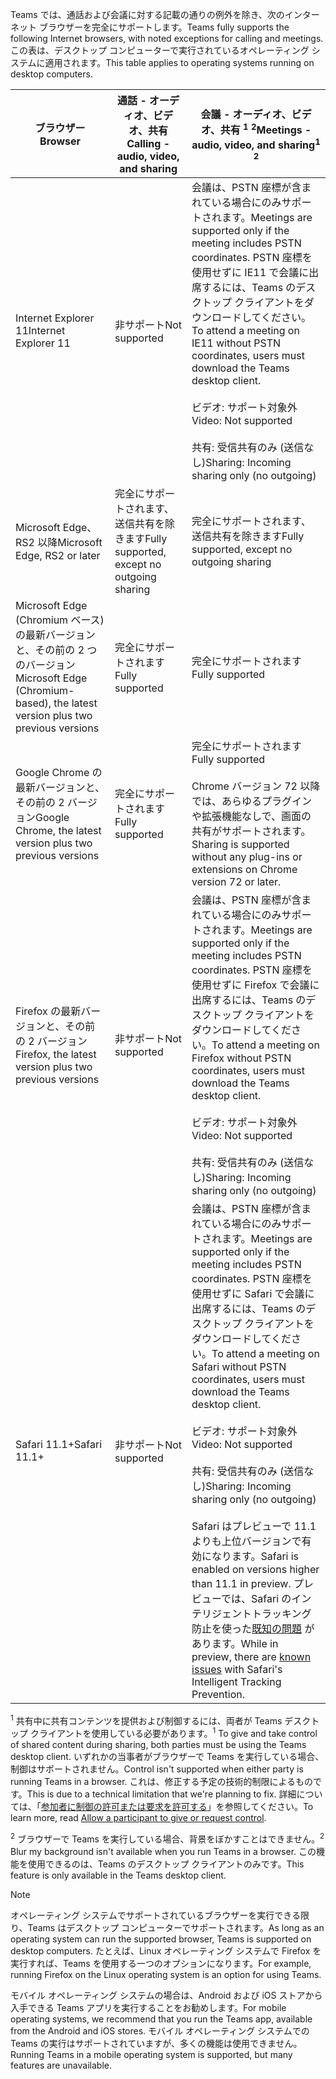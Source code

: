 <span data-ttu-id="0ca8f-101">Teams では、通話および会議に対する記載の通りの例外を除き、次のインターネット ブラウザーを完全にサポートします。</span><span class="sxs-lookup"><span data-stu-id="0ca8f-101">Teams fully supports the following Internet browsers, with noted exceptions for calling and meetings.</span></span> <span data-ttu-id="0ca8f-102">この表は、デスクトップ コンピューターで実行されているオペレーティング システムに適用されます。</span><span class="sxs-lookup"><span data-stu-id="0ca8f-102">This table applies to operating systems running on desktop computers.</span></span> 


|<span data-ttu-id="0ca8f-103">ブラウザー</span><span class="sxs-lookup"><span data-stu-id="0ca8f-103">Browser</span></span>  |<span data-ttu-id="0ca8f-104">通話 - オーディオ、ビデオ、共有</span><span class="sxs-lookup"><span data-stu-id="0ca8f-104">Calling - audio, video, and sharing</span></span>  |<span data-ttu-id="0ca8f-105">会議 - オーディオ、ビデオ、共有 <sup>1</sup> <sup>2</sup></span><span class="sxs-lookup"><span data-stu-id="0ca8f-105">Meetings - audio, video, and sharing<sup>1</sup> <sup>2</sup></span></span>  |
|---------|---------|---------|
|<span data-ttu-id="0ca8f-106">Internet Explorer 11</span><span class="sxs-lookup"><span data-stu-id="0ca8f-106">Internet Explorer 11</span></span>     |<span data-ttu-id="0ca8f-107">非サポート</span><span class="sxs-lookup"><span data-stu-id="0ca8f-107">Not supported</span></span>         |<span data-ttu-id="0ca8f-108">会議は、PSTN 座標が含まれている場合にのみサポートされます。</span><span class="sxs-lookup"><span data-stu-id="0ca8f-108">Meetings are supported only if the meeting includes PSTN coordinates.</span></span> <span data-ttu-id="0ca8f-109">PSTN 座標を使用せずに IE11 で会議に出席するには、Teams のデスクトップ クライアントをダウンロードしてください。</span><span class="sxs-lookup"><span data-stu-id="0ca8f-109">To attend a meeting on IE11 without PSTN coordinates, users must download the Teams desktop client.</span></span><br><br><span data-ttu-id="0ca8f-110">ビデオ: サポート対象外</span><span class="sxs-lookup"><span data-stu-id="0ca8f-110">Video: Not supported</span></span><br><br><span data-ttu-id="0ca8f-111">共有: 受信共有のみ (送信なし)</span><span class="sxs-lookup"><span data-stu-id="0ca8f-111">Sharing: Incoming sharing only (no outgoing)</span></span>     |
|<span data-ttu-id="0ca8f-112">Microsoft Edge、RS2 以降</span><span class="sxs-lookup"><span data-stu-id="0ca8f-112">Microsoft Edge, RS2 or later</span></span>     |<span data-ttu-id="0ca8f-113">完全にサポートされます、送信共有を除きます</span><span class="sxs-lookup"><span data-stu-id="0ca8f-113">Fully supported, except no outgoing sharing</span></span>         |<span data-ttu-id="0ca8f-114">完全にサポートされます、送信共有を除きます</span><span class="sxs-lookup"><span data-stu-id="0ca8f-114">Fully supported, except no outgoing sharing</span></span>         |
|<span data-ttu-id="0ca8f-115">Microsoft Edge (Chromium ベース) の最新バージョンと、その前の 2 つのバージョン</span><span class="sxs-lookup"><span data-stu-id="0ca8f-115">Microsoft Edge (Chromium-based), the latest version plus two previous versions</span></span>     | <span data-ttu-id="0ca8f-116">完全にサポートされます</span><span class="sxs-lookup"><span data-stu-id="0ca8f-116">Fully supported</span></span>    |<span data-ttu-id="0ca8f-117">完全にサポートされます</span><span class="sxs-lookup"><span data-stu-id="0ca8f-117">Fully supported</span></span>         |
|<span data-ttu-id="0ca8f-118">Google Chrome の最新バージョンと、その前の 2 バージョン</span><span class="sxs-lookup"><span data-stu-id="0ca8f-118">Google Chrome, the latest version plus two previous versions</span></span>       |<span data-ttu-id="0ca8f-119">完全にサポートされます</span><span class="sxs-lookup"><span data-stu-id="0ca8f-119">Fully supported</span></span> |<span data-ttu-id="0ca8f-120">完全にサポートされます</span><span class="sxs-lookup"><span data-stu-id="0ca8f-120">Fully supported</span></span> <br> <br><span data-ttu-id="0ca8f-121">Chrome バージョン 72 以降では、あらゆるプラグインや拡張機能なしで、画面の共有がサポートされます。</span><span class="sxs-lookup"><span data-stu-id="0ca8f-121">Sharing is supported without any plug-ins or extensions on Chrome version 72 or later.</span></span>       |
|<span data-ttu-id="0ca8f-122">Firefox の最新バージョンと、その前の 2 バージョン</span><span class="sxs-lookup"><span data-stu-id="0ca8f-122">Firefox, the latest version plus two previous versions</span></span>     |<span data-ttu-id="0ca8f-123">非サポート</span><span class="sxs-lookup"><span data-stu-id="0ca8f-123">Not supported</span></span>         |<span data-ttu-id="0ca8f-124">会議は、PSTN 座標が含まれている場合にのみサポートされます。</span><span class="sxs-lookup"><span data-stu-id="0ca8f-124">Meetings are supported only if the meeting includes PSTN coordinates.</span></span> <span data-ttu-id="0ca8f-125">PSTN 座標を使用せずに Firefox で会議に出席するには、Teams のデスクトップ クライアントをダウンロードしてください。</span><span class="sxs-lookup"><span data-stu-id="0ca8f-125">To attend a meeting on Firefox without PSTN coordinates, users must download the Teams desktop client.</span></span><br><br><span data-ttu-id="0ca8f-126">ビデオ: サポート対象外</span><span class="sxs-lookup"><span data-stu-id="0ca8f-126">Video: Not supported</span></span><br><br><span data-ttu-id="0ca8f-127">共有: 受信共有のみ (送信なし)</span><span class="sxs-lookup"><span data-stu-id="0ca8f-127">Sharing: Incoming sharing only (no outgoing)</span></span>     |
|<span data-ttu-id="0ca8f-128">Safari 11.1+</span><span class="sxs-lookup"><span data-stu-id="0ca8f-128">Safari 11.1+</span></span>     | <span data-ttu-id="0ca8f-129">非サポート</span><span class="sxs-lookup"><span data-stu-id="0ca8f-129">Not supported</span></span>        |<span data-ttu-id="0ca8f-130">会議は、PSTN 座標が含まれている場合にのみサポートされます。</span><span class="sxs-lookup"><span data-stu-id="0ca8f-130">Meetings are supported only if the meeting includes PSTN coordinates.</span></span> <span data-ttu-id="0ca8f-131">PSTN 座標を使用せずに Safari で会議に出席するには、Teams のデスクトップ クライアントをダウンロードしてください。</span><span class="sxs-lookup"><span data-stu-id="0ca8f-131">To attend a meeting on Safari without PSTN coordinates, users must download the Teams desktop client.</span></span><br><br><span data-ttu-id="0ca8f-132">ビデオ: サポート対象外</span><span class="sxs-lookup"><span data-stu-id="0ca8f-132">Video: Not supported</span></span><br><br><span data-ttu-id="0ca8f-133">共有: 受信共有のみ (送信なし)</span><span class="sxs-lookup"><span data-stu-id="0ca8f-133">Sharing: Incoming sharing only (no outgoing)</span></span><br><br><span data-ttu-id="0ca8f-134">Safari はプレビューで 11.1 よりも上位バージョンで有効になります。</span><span class="sxs-lookup"><span data-stu-id="0ca8f-134">Safari is enabled on versions higher than 11.1 in preview.</span></span> <span data-ttu-id="0ca8f-135">プレビューでは、Safari のインテリジェントトラッキング防止を使った[既知の問題](https://support.office.com/article/safari-browser-support-1aac0a7c-35a8-42c1-a7df-f674afe234df) があります。</span><span class="sxs-lookup"><span data-stu-id="0ca8f-135">While in preview, there are [known issues](https://support.office.com/article/safari-browser-support-1aac0a7c-35a8-42c1-a7df-f674afe234df) with Safari's Intelligent Tracking Prevention.</span></span>      |

<span data-ttu-id="0ca8f-136"><sup>1</sup> 共有中に共有コンテンツを提供および制御するには、両者が Teams デスクトップ クライアントを使用している必要があります。</span><span class="sxs-lookup"><span data-stu-id="0ca8f-136"><sup>1</sup> To give and take control of shared content during sharing, both parties must be using the Teams desktop client.</span></span> <span data-ttu-id="0ca8f-137">いずれかの当事者がブラウザーで Teams を実行している場合、制御はサポートされません。</span><span class="sxs-lookup"><span data-stu-id="0ca8f-137">Control isn't supported when either party is running Teams in a browser.</span></span> <span data-ttu-id="0ca8f-138">これは、修正する予定の技術的制限によるものです。</span><span class="sxs-lookup"><span data-stu-id="0ca8f-138">This is due to a technical limitation that we're planning to fix.</span></span> <span data-ttu-id="0ca8f-139">詳細については、「[参加者に制御の許可または要求を許可する](../meeting-policies-in-teams.md#allow-a-participant-to-give-or-request-control)」を参照してください。</span><span class="sxs-lookup"><span data-stu-id="0ca8f-139">To learn more, read [Allow a participant to give or request control](../meeting-policies-in-teams.md#allow-a-participant-to-give-or-request-control).</span></span>

<span data-ttu-id="0ca8f-140"><sup>2</sup> ブラウザーで Teams を実行している場合、背景をぼかすことはできません。</span><span class="sxs-lookup"><span data-stu-id="0ca8f-140"><sup>2</sup> Blur my background isn't available when you run Teams in a browser.</span></span> <span data-ttu-id="0ca8f-141">この機能を使用できるのは、Teams のデスクトップ クライアントのみです。</span><span class="sxs-lookup"><span data-stu-id="0ca8f-141">This feature is only available in the Teams desktop client.</span></span>

> [!NOTE]
> <span data-ttu-id="0ca8f-142">オペレーティング システムでサポートされているブラウザーを実行できる限り、Teams はデスクトップ コンピューターでサポートされます。</span><span class="sxs-lookup"><span data-stu-id="0ca8f-142">As long as an operating system can run the supported browser, Teams is supported on desktop computers.</span></span> <span data-ttu-id="0ca8f-143">たとえば、Linux オペレーティング システムで Firefox を実行すれば、Teams を使用する一つのオプションになります。</span><span class="sxs-lookup"><span data-stu-id="0ca8f-143">For example, running Firefox on the Linux operating system is an option for using Teams.</span></span>
>
> <span data-ttu-id="0ca8f-144">モバイル オペレーティング システムの場合は、Android および iOS ストアから入手できる Teams アプリを実行することをお勧めします。</span><span class="sxs-lookup"><span data-stu-id="0ca8f-144">For mobile operating systems, we recommend that you run the Teams app, available from the Android and iOS stores.</span></span> <span data-ttu-id="0ca8f-145">モバイル オペレーティング システムでの Teams の実行はサポートされていますが、多くの機能は使用できません。</span><span class="sxs-lookup"><span data-stu-id="0ca8f-145">Running Teams in a mobile operating system is supported, but many features are unavailable.</span></span>
